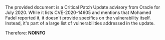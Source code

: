 The provided document is a Critical Patch Update advisory from Oracle for July 2020. While it lists CVE-2020-14605 and mentions that Mohamed Fadel reported it, it doesn't provide specifics on the vulnerability itself. Instead, it's part of a large list of vulnerabilities addressed in the update. 

Therefore:
**NOINFO**